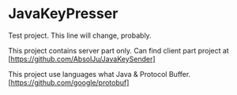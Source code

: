 # JavaKeyPresser

Test project. This line will change, probably.

This project contains server part only. Can find client part project at
[https://github.com/AbsolJu/JavaKeySender]

This project use languages what Java & Protocol Buffer.
[https://github.com/google/protobuf]
